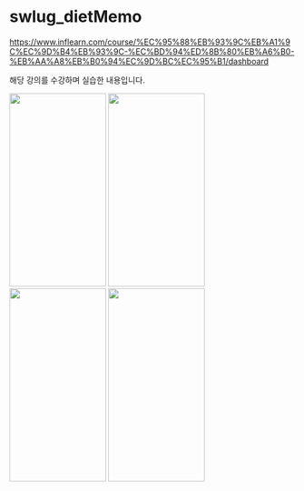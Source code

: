 # swlug_dietMemo

https://www.inflearn.com/course/%EC%95%88%EB%93%9C%EB%A1%9C%EC%9D%B4%EB%93%9C-%EC%BD%94%ED%8B%80%EB%A6%B0-%EB%AA%A8%EB%B0%94%EC%9D%BC%EC%95%B1/dashboard


해당 강의를 수강하며 실습한 내용입니다.


<div>
<img src="https://user-images.githubusercontent.com/66731780/191416924-d3615ecc-54ec-458e-87fd-a6857a601079.png" width="170" height="340"/>
<img src="https://user-images.githubusercontent.com/66731780/191416928-e0c7e2b1-0664-4e66-b52b-7c368b7ce483.png" width="170" height="340"/>
<img src="https://user-images.githubusercontent.com/66731780/191416932-fbad2af8-2b85-48aa-bdcb-c792c36920f2.png" width="170" height="340"/>
<img src="https://user-images.githubusercontent.com/66731780/191416934-03d89f20-02e6-46ff-adf5-a8ef26f34abd.png" width="170" height="340"/>
</div>
